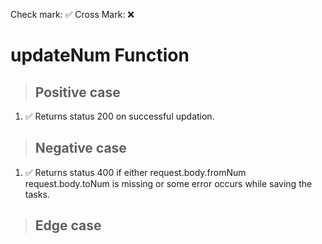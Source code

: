 Check mark: ✅
Cross Mark: ❌

# updateNum Function

> ## Positive case
1. ✅ Returns status 200 on successful updation.

> ## Negative case
1. ✅ Returns status 400 if either request.body.fromNum request.body.toNum is missing or some error occurs while saving the tasks.


> ## Edge case
